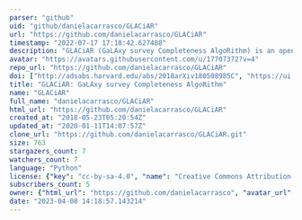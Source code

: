 ```yaml
---
parser: "github"
uid: "github/danielacarrasco/GLACiAR"
url: "https://github.com/danielacarrasco/GLACiAR"
timestamp: "2022-07-17 17:18:42.627488"
description: "GLACiAR (GaLAxy survey Completeness AlgoRithm) is an open-source python tool for simulations of source recovery and completeness in galaxy surveys."
avatar: "https://avatars.githubusercontent.com/u/17707372?v=4"
repo_url: "https://github.com/danielacarrasco/GLACiAR"
doi: ["http://adsabs.harvard.edu/abs/2018arXiv180508985C", "https://ui.adsabs.harvard.edu/abs/2018ascl.soft05025C/abstract"]
title: "GLACiAR: GaLAxy survey Completeness AlgoRithm"
name: "GLACiAR"
full_name: "danielacarrasco/GLACiAR"
html_url: "https://github.com/danielacarrasco/GLACiAR"
created_at: "2018-05-23T05:20:54Z"
updated_at: "2020-01-11T14:07:57Z"
clone_url: "https://github.com/danielacarrasco/GLACiAR.git"
size: 763
stargazers_count: 7
watchers_count: 7
language: "Python"
license: {"key": "cc-by-sa-4.0", "name": "Creative Commons Attribution Share Alike 4.0 International", "spdx_id": "CC-BY-SA-4.0", "url": "https://api.github.com/licenses/cc-by-sa-4.0", "node_id": "MDc6TGljZW5zZTI2"}
subscribers_count: 5
owner: {"html_url": "https://github.com/danielacarrasco", "avatar_url": "https://avatars.githubusercontent.com/u/17707372?v=4", "login": "danielacarrasco", "type": "User"}
date: "2023-04-08 14:18:57.143214"
---
```

